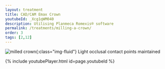 ```yaml
---
layout: treatment
title: CAD/CAM Emax Crown
youtubeId: _Xcg1qWM040
description: Utilising Planmeca Romexis® software
permalink: /treatments/milling-a-crown/
order: 3
tags: [2,12]
---
```


![milled crown](/images/crown.jpg){:class="img-fluid"}
Light occlusal contact points maintained

{% include youtubePlayer.html id=page.youtubeId %}
